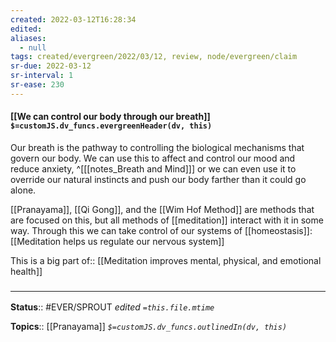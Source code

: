 ```yaml
---
created: 2022-03-12T16:28:34 
edited: 
aliases:
  - null
tags: created/evergreen/2022/03/12, review, node/evergreen/claim
sr-due: 2022-03-12
sr-interval: 1
sr-ease: 230
---
```


#### [[We can control our body through our breath]] `$=customJS.dv_funcs.evergreenHeader(dv, this)`

Our breath is the pathway to controlling the biological mechanisms that govern our body. We can use this to affect and control our mood and reduce anxiety,
^[[[notes_Breath and Mind]]]
or we can even use it to override our natural instincts and push our body farther than it could go alone.

[[Pranayama]], [[Qi Gong]], and the [[Wim Hof Method]] are methods that are focused on this, but all methods of [[meditation]]
interact with it in some way.
Through this we can take control of our systems of [[homeostasis]]:
[[Meditation helps us regulate our nervous system]]

This is a big 
part of:: [[Meditation improves mental, physical, and emotional health]]

### <hr class="footnote"/>

**Status**:: #EVER/SPROUT
*edited `=this.file.mtime`*

**Topics**:: [[Pranayama]]
*`$=customJS.dv_funcs.outlinedIn(dv, this)`*
